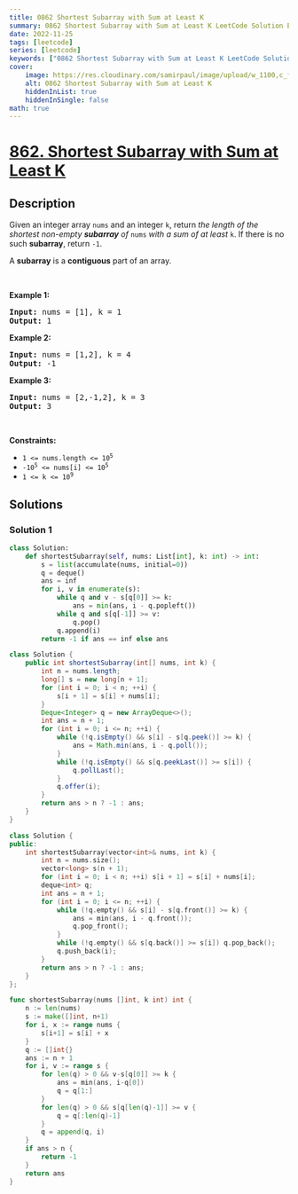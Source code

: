 ```yaml
---
title: 0862 Shortest Subarray with Sum at Least K
summary: 0862 Shortest Subarray with Sum at Least K LeetCode Solution Explained
date: 2022-11-25
tags: [leetcode]
series: [leetcode]
keywords: ["0862 Shortest Subarray with Sum at Least K LeetCode Solution Explained in all languages", "0862 Shortest Subarray with Sum at Least K", "LeetCode", "leetcode solution in Python3 C++ Java Go PHP Ruby Swift TypeScript Rust C# JavaScript C", "GeeksforGeeks", "InterviewBit", "Coding Ninjas", "HackerRank", "HackerEarth", "CodeChef", "TopCoder", "AlgoExpert", "freeCodeCamp", "Codeforces", "GitHub", "AtCoder", "Samir Paul"]
cover:
    image: https://res.cloudinary.com/samirpaul/image/upload/w_1100,c_fit,co_rgb:FFFFFF,l_text:Arial_75_bold:0862 Shortest Subarray with Sum at Least K - Solution Explained/problem-solving.webp
    alt: 0862 Shortest Subarray with Sum at Least K
    hiddenInList: true
    hiddenInSingle: false
math: true
---
```



# [862. Shortest Subarray with Sum at Least K](https://leetcode.com/problems/shortest-subarray-with-sum-at-least-k)


## Description

<p>Given an integer array <code>nums</code> and an integer <code>k</code>, return <em>the length of the shortest non-empty <strong>subarray</strong> of </em><code>nums</code><em> with a sum of at least </em><code>k</code>. If there is no such <strong>subarray</strong>, return <code>-1</code>.</p>

<p>A <strong>subarray</strong> is a <strong>contiguous</strong> part of an array.</p>

<p>&nbsp;</p>
<p><strong class="example">Example 1:</strong></p>
<pre><strong>Input:</strong> nums = [1], k = 1
<strong>Output:</strong> 1
</pre><p><strong class="example">Example 2:</strong></p>
<pre><strong>Input:</strong> nums = [1,2], k = 4
<strong>Output:</strong> -1
</pre><p><strong class="example">Example 3:</strong></p>
<pre><strong>Input:</strong> nums = [2,-1,2], k = 3
<strong>Output:</strong> 3
</pre>
<p>&nbsp;</p>
<p><strong>Constraints:</strong></p>

<ul>
	<li><code>1 &lt;= nums.length &lt;= 10<sup>5</sup></code></li>
	<li><code>-10<sup>5</sup> &lt;= nums[i] &lt;= 10<sup>5</sup></code></li>
	<li><code>1 &lt;= k &lt;= 10<sup>9</sup></code></li>
</ul>

## Solutions

### Solution 1

<!-- tabs:start -->

```python
class Solution:
    def shortestSubarray(self, nums: List[int], k: int) -> int:
        s = list(accumulate(nums, initial=0))
        q = deque()
        ans = inf
        for i, v in enumerate(s):
            while q and v - s[q[0]] >= k:
                ans = min(ans, i - q.popleft())
            while q and s[q[-1]] >= v:
                q.pop()
            q.append(i)
        return -1 if ans == inf else ans
```

```java
class Solution {
    public int shortestSubarray(int[] nums, int k) {
        int n = nums.length;
        long[] s = new long[n + 1];
        for (int i = 0; i < n; ++i) {
            s[i + 1] = s[i] + nums[i];
        }
        Deque<Integer> q = new ArrayDeque<>();
        int ans = n + 1;
        for (int i = 0; i <= n; ++i) {
            while (!q.isEmpty() && s[i] - s[q.peek()] >= k) {
                ans = Math.min(ans, i - q.poll());
            }
            while (!q.isEmpty() && s[q.peekLast()] >= s[i]) {
                q.pollLast();
            }
            q.offer(i);
        }
        return ans > n ? -1 : ans;
    }
}
```

```cpp
class Solution {
public:
    int shortestSubarray(vector<int>& nums, int k) {
        int n = nums.size();
        vector<long> s(n + 1);
        for (int i = 0; i < n; ++i) s[i + 1] = s[i] + nums[i];
        deque<int> q;
        int ans = n + 1;
        for (int i = 0; i <= n; ++i) {
            while (!q.empty() && s[i] - s[q.front()] >= k) {
                ans = min(ans, i - q.front());
                q.pop_front();
            }
            while (!q.empty() && s[q.back()] >= s[i]) q.pop_back();
            q.push_back(i);
        }
        return ans > n ? -1 : ans;
    }
};
```

```go
func shortestSubarray(nums []int, k int) int {
	n := len(nums)
	s := make([]int, n+1)
	for i, x := range nums {
		s[i+1] = s[i] + x
	}
	q := []int{}
	ans := n + 1
	for i, v := range s {
		for len(q) > 0 && v-s[q[0]] >= k {
			ans = min(ans, i-q[0])
			q = q[1:]
		}
		for len(q) > 0 && s[q[len(q)-1]] >= v {
			q = q[:len(q)-1]
		}
		q = append(q, i)
	}
	if ans > n {
		return -1
	}
	return ans
}
```

<!-- tabs:end -->

<!-- end -->
